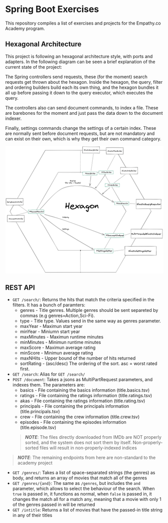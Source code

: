 # Spring Boot Exercises
This repository compiles a list of exercises
and projects for the Empathy.co Academy program.

## Hexagonal Architecture
This project is following an hexagonal architecture style, with ports and adapters.
In the following diagram can be seen a brief explanation of the current state of the project:

The Spring controllers send requests, these (for the moment) search requests get thrown about the hexagon.
Inside the hexagon, the query, filter and ordering builders build each its own thing, and the hexagon bundles
it all up before passing it down to the query executor, which executes the query.

The controllers also can send document commands, to index a file. These are barebones for the moment and just pass the 
data down to the document indexer.

Finally, settings commands change the settings of a certain index. These are normally sent before document requests,
but are not mandatory and can exist on their own, which is why they get their own command category.

![The hexagon architecture](docs/hexagonal.png)

## REST API
- `GET /search/`: Returns the hits that match the criteria specified in the filters. It has a bunch of paramters:
    - genres - Title genres. Multiple genres should be sent separeted by commas (e.g genres=Action,Sci-Fi).
    - type - Title type. Values send in the same way as genres parameter.
    - maxYear - Maximun start year
    - minYear - Miniumn start year
    - maxMinutes - Maximun runtime minutes
    - minMinutes - Minimun runtime minutes
    - maxScore - Maximun average rating
    - minScore - Minimun average rating
    - maxNHits - Upper bound of the number of hits returned
    - sortRating - (asc/desc) The ordering of the sort. asc = worst rated first.
- `GET /search`: Alias for `GET /search/`
- `POST /document`: Takes a jsons as MultiPartRequest parameters, and indexes them. The parameters are:
    - basics - File containing the basics information (title.basics.tsv)
    - ratings - File containing the ratings information (title.ratings.tsv)
    - akas - File containing the ratings information (title.rating.tsv)
    - principals - File containing the principals information (title.principals.tsv)
    - crew - File containing the crew information (title.crew.tsv)
    - episodes - File containing the episodes information (title.episode.tsv)
    > **_NOTE_**: The files directly downloaded from IMDb are NOT properly sorted, and the system does not sort them by itself. Non-properly-sorted files will result in non-properly-indexed 
	indices


> **_NOTE_**: The remaining endpoints from here are non-standard to the academy project
- `GET /genres/`: Takes a list of space-separated strings (the genres) as body, and returns an array of movies that match all of the genres
- `GET /genres/{and}`: The same as `/genres`, but includes the `and` parameter, which allows to select the behaviour of the search. When `true` is passed in, it functions as normal, when `false` is passed in, it changes the match all for a match any, meaning that a movie with only 1 of the genres passed in will be returned
- `GET /intitle`: Returns a list of movies that have the passed-in title string in any of their titles
